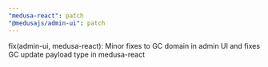 ```yaml
---
"medusa-react": patch
"@medusajs/admin-ui": patch
---
```


fix(admin-ui, medusa-react): Minor fixes to GC domain in admin UI and fixes GC update payload type in medusa-react
